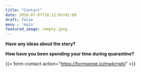 ```yaml
---
title: "Contact"
date: 2020-07-07T18:12:01+01:00
draft: false
menu : 'main'
featured_image: /empty.jpeg
---
```


__Have any ideas about the story?__

__How have you been spending your time during quarantine?__


{{< form-contact action="https://formspree.io/mwkrrwbj" >}}
